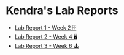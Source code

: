 # Kendra's Lab Reports

* [Lab Report 1 - Week 2 🗄️](https://kkbunny247.github.io/cse15l-lab-reports/lab-report-1-week-2.html)
* [Lab Report 2 - Week 4 🖥️](https://kkbunny247.github.io/cse15l-lab-reports/lab-report-2-week-4.html)
* [Lab Report 3 - Week 6 🕹️](https://kkbunny247.github.io/cse15l-lab-reports/lab-report-3-week-6.html)